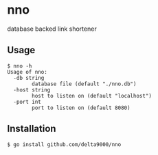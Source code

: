 # nno
database backed link shortener

## Usage
```
$ nno -h
Usage of nno:
  -db string
        database file (default "./nno.db")
  -host string
        host to listen on (default "localhost")
  -port int
        port to listen on (default 8080)
```

## Installation
```
$ go install github.com/delta9000/nno
```



